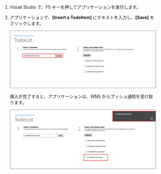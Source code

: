 1. Visual Studio で、F5 キーを押してアプリケーションを実行します。

2. アプリケーションで、**[Insert a TodoItem]** にテキストを入力し、**[Save]** をクリックします。

    ![](./media/mobile-services-windows-store-test-push/mobile-quickstart-push1.png)

    挿入が完了すると、アプリケーションは、WNS からプッシュ通知を受け取ります。

    ![](./media/mobile-services-windows-store-test-push/mobile-quickstart-push2.png)





